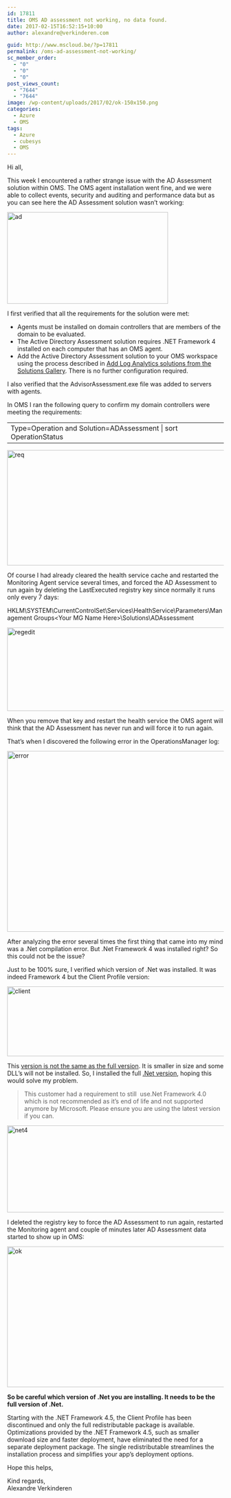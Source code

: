 ```yaml
---
id: 17811
title: OMS AD assessment not working, no data found.
date: 2017-02-15T16:52:15+10:00
author: alexandre@verkinderen.com

guid: http://www.mscloud.be/?p=17811
permalink: /oms-ad-assessment-not-working/
sc_member_order:
  - "0"
  - "0"
  - "0"
post_views_count:
  - "7644"
  - "7644"
image: /wp-content/uploads/2017/02/ok-150x150.png
categories:
  - Azure
  - OMS
tags:
  - Azure
  - cubesys
  - OMS
---
```

Hi all,

This week I encountered a rather strange issue with the AD Assessment solution within OMS. The OMS agent installation went fine, and we were able to collect events, security and auditing and performance data but as you can see here the AD Assessment solution wasn&#8217;t working:

<img class="alignnone size-full wp-image-17881" src="http://www.mscloud.be/wp-content/uploads/2017/02/ad.png" alt="ad" width="374" height="213" srcset="/wp-content/uploads/2017/02/ad.png 374w, /wp-content/uploads/2017/02/ad-300x171.png 300w" sizes="(max-width: 374px) 100vw, 374px" /> 

I first verified that all the requirements for the solution were met:

<ul class="lf-text-block lf-block" data-lf-anchor-id="87e46c2ddd99f7f73b4dcc574501475d:0">
  <li>
    Agents must be installed on domain controllers that are members of the domain to be evaluated.
  </li>
  <li>
    The Active Directory Assessment solution requires .NET Framework 4 installed on each computer that has an OMS agent.
  </li>
  <li>
    Add the Active Directory Assessment solution to your OMS workspace using the process described in <a href="https://docs.microsoft.com/en-us/azure/log-analytics/log-analytics-add-solutions">Add Log Analytics solutions from the Solutions Gallery</a>. There is no further configuration required.
  </li>
</ul>

I also verified that the AdvisorAssessment.exe file was&nbsp;added to servers with agents.

In OMS I ran the following query to confirm my domain controllers were meeting the requirements:

<table class="crayon-table">
  <tr class="crayon-row">
    <td class="crayon-code">
      <div class="crayon-pre">
        <div id="crayon-589d77ce2a0df280943596-1" class="crayon-line">
          <span class="crayon-r ">Type</span><span class="crayon-o">=</span><span class="crayon-e">Operation </span><span class="crayon-e">and </span><span class="crayon-i">Solution</span><span class="crayon-o">=</span><span class="crayon-i">ADAssessment</span> <span class="crayon-o">|</span> <span class="crayon-r ">sort</span> <span class="crayon-i">OperationStatus</span>
        </div>
      </div>
    </td>
  </tr>
</table>

<img class="alignnone size-full wp-image-17981" src="http://www.mscloud.be/wp-content/uploads/2017/02/req.png" alt="req" width="1525" height="268" /> 

Of course I had already cleared the health service cache and restarted the Monitoring Agent service several times,&nbsp;and forced the AD Assessment to run again by deleting the LastExecuted&nbsp;registry key since&nbsp;normally it runs only every 7 days:

HKLM\SYSTEM\CurrentControlSet\Services\HealthService\Parameters\Management Groups\<Your MG Name Here>\Solutions\ADAssessment

<img class="alignnone size-full wp-image-17831" src="http://www.mscloud.be/wp-content/uploads/2017/02/regedit.png" alt="regedit" width="905" height="194" srcset="/wp-content/uploads/2017/02/regedit.png 905w, /wp-content/uploads/2017/02/regedit-300x64.png 300w, /wp-content/uploads/2017/02/regedit-768x165.png 768w" sizes="(max-width: 905px) 100vw, 905px" /> 

When you remove that key and restart the health service the OMS agent will think that the AD Assessment has never run and will force it to run again.

That&#8217;s when I discovered the following error in the OperationsManager log:

<img class="alignnone size-full wp-image-17841" src="http://www.mscloud.be/wp-content/uploads/2017/02/error.png" alt="error" width="746" height="420" srcset="/wp-content/uploads/2017/02/error.png 746w, /wp-content/uploads/2017/02/error-300x169.png 300w" sizes="(max-width: 746px) 100vw, 746px" /> 

After analyzing the error several times the first thing that came into my mind was a .Net compilation error. But .Net Framework 4 was installed right? So this could not be the issue?

Just to be 100% sure, I verified which version of .Net was installed. It was indeed Framework 4 but the Client Profile version:

<img class="alignnone size-full wp-image-18101" src="http://www.mscloud.be/wp-content/uploads/2017/02/client.png" alt="client" width="754" height="162" srcset="/wp-content/uploads/2017/02/client.png 754w, /wp-content/uploads/2017/02/client-300x64.png 300w" sizes="(max-width: 754px) 100vw, 754px" /> 

This [version is not the same as the full version](http://stackoverflow.com/questions/2759228/differences-between-microsoft-net-4-0-full-framework-and-client-profile). It is smaller in size and some DLL&#8217;s will not be installed. So, I installed the full [.Net version](https://www.microsoft.com/en-us/download/details.aspx?id=17718), hoping this would solve my problem.&nbsp;

> This customer had a requirement to still &nbsp;use.Net Framework 4.0 which is not recommended as it&#8217;s end of life and not supported anymore by Microsoft. Please ensure you are using the latest version if you can.

<img class="alignnone size-full wp-image-17851" src="http://www.mscloud.be/wp-content/uploads/2017/02/net4.png" alt="net4" width="757" height="202" srcset="/wp-content/uploads/2017/02/net4.png 757w, /wp-content/uploads/2017/02/net4-300x80.png 300w" sizes="(max-width: 757px) 100vw, 757px" /> 

I deleted the registry key to force the AD Assessment to run again, restarted the Monitoring agent and couple of minutes later AD Assessment data started to show up in OMS:

<img class="alignnone size-full wp-image-17821" src="http://www.mscloud.be/wp-content/uploads/2017/02/ok.png" alt="ok" width="882" height="327" srcset="/wp-content/uploads/2017/02/ok.png 882w, /wp-content/uploads/2017/02/ok-300x111.png 300w, /wp-content/uploads/2017/02/ok-768x285.png 768w" sizes="(max-width: 882px) 100vw, 882px" /> 

**So be careful which version of .Net you are installing. It needs to be the full version of .Net.**

Starting with the .NET Framework 4.5, the Client Profile has been discontinued and only the full redistributable package is available. Optimizations provided by the .NET Framework 4.5, such as smaller download size and faster deployment, have eliminated the need for a separate deployment package. The single redistributable streamlines the installation process and simplifies your app&#8217;s deployment options.

Hope this helps,

Kind regards,  
Alexandre Verkinderen

&nbsp;
